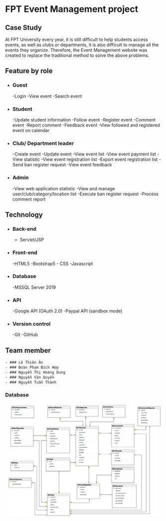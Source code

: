 # FPT Event Management project

## Case Study
At FPT University every year, it is still difficult to help students access events, as well as clubs or departments, it is also difficult to manage all the events they organize.
Therefore, the Event Management website was created to replace the traditional method to solve the above problems.
## Feature by role
- ### Guest
	-Login
	-View event
	-Search event
- ### Student
	-Update student information
	-Follow event
	-Register event
	-Comment event
	-Report comment
	-Feedback event
	-View followed and registered event on calendar
- ### Club/ Department leader
	-Create event
	-Update event
	-View event list
	-View event payment list
	-View statistic
	-View event registration list
	-Export event registration list
	-Send ban register request
	-View event feedback
- ### Admin
	-View web application statistic
	-View and manage user/club/category/location list
	-Execute ban register request
	-Process comment report
## Technology
- ### Back-end
	- Servlet/JSP
- ### Front-end
	-HTML5
	-Bootstrap5 - CSS
	-Javascript
- ### Database
	-MSSQL Server 2019
- ### API
	-Google API (OAuth 2.0)
	-Paypal API (sandbox mode)
- ### Version control
	-Git
	-GitHub
## Team member
	- ### Lê Thiên Ân
	- ### Đoàn Phạm Bích Hợp
	- ### Nguyễn Thị Hoàng Dung
	- ### Nguyễn Văn Quyền
	- ### Nguyễn Tuấn Thành
### Database

![Database diagram](https://github.com/ThienAnn-SE/fpt-event/blob/main/images/database.PNG)
<br />
<br />